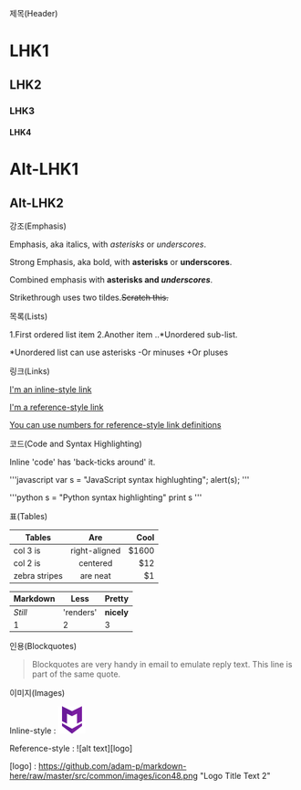 제목(Header)

# LHK1
## LHK2
### LHK3
#### LHK4

Alt-LHK1
=========

Alt-LHK2
---------

강조(Emphasis)

Emphasis, aka italics, with *asterisks* or _underscores_.

Strong Emphasis, aka bold, with **asterisks** or __underscores__.

Combined emphasis with **asterisks and _underscores_**.

Strikethrough uses two tildes.~~Scratch this.~~

목록(Lists)

1.First ordered list item
2.Another item
..*Unordered sub-list.

*Unordered list can use asterisks
-Or minuses
+Or pluses

링크(Links)

[I'm an inline-style link](https://www.google.com)

[I'm a reference-style link][Arbitrary case-insensitive reference text]

[You can use numbers for reference-style link definitions][1]

[arbitrary case-insensitive reference text]:https://www.naver.com
[1]:http://slashdot.org

코드(Code and Syntax Highlighting)

Inline 'code' has 'back-ticks around' it.

'''javascript
var s = "JavaScript syntax highlughting";
alert(s);
'''

'''python
s = "Python syntax highlighting"
print s
'''

표(Tables)

|Tables		|Are		|Cool		|
|---------------|:-------------:|--------------:|
|col 3 is	|right-aligned	|$1600		|
|col 2 is	|centered	|	     $12|
|zebra stripes	|are neat	|	      $1|

Markdown|Less|Pretty
---|---|---
*Still*|'renders'|**nicely**
1|2|3

인용(Blockquotes)

> Blockquotes are very handy in email to emulate reply text.
> This line is part of the same quote.

이미지(Images)

Inline-style : ![alt text](https://github.com/adam-p/markdown-here/raw/master/src/common/images/icon48.png)

Reference-style : ![alt text][logo]

[logo] : https://github.com/adam-p/markdown-here/raw/master/src/common/images/icon48.png "Logo Title Text 2"
